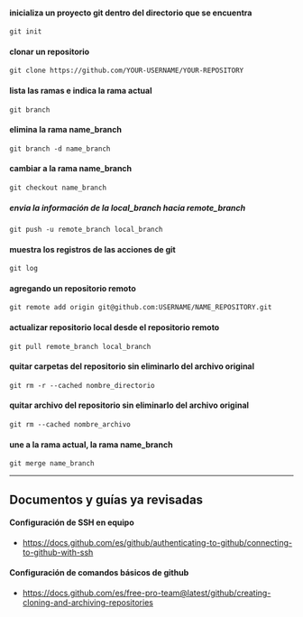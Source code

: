 #### inicializa un proyecto git dentro del directorio que se encuentra
`git init`

#### clonar un repositorio 
`git clone https://github.com/YOUR-USERNAME/YOUR-REPOSITORY`

#### lista las ramas e indica la rama actual 
`git branch`

#### elimina la rama name_branch
`git branch -d name_branch`

#### cambiar a la rama name_branch
`git checkout name_branch` 

##### envia la información de la local_branch hacia remote_branch
`git push -u remote_branch local_branch` 

#### muestra los registros de las acciones de git
`git log` 

#### agregando un repositorio remoto
`git remote add origin git@github.com:USERNAME/NAME_REPOSITORY.git` 

#### actualizar repositorio local desde el repositorio remoto
`git pull remote_branch local_branch`

#### quitar carpetas del repositorio sin eliminarlo del archivo original
`git rm -r --cached nombre_directorio`

#### quitar archivo del repositorio sin eliminarlo del archivo original
`git rm --cached nombre_archivo`

#### une a la rama actual, la rama name_branch
`git merge name_branch`

------------------------------------------------------------------------------------------------
## Documentos y guías ya revisadas

#### Configuración de SSH en equipo
- https://docs.github.com/es/github/authenticating-to-github/connecting-to-github-with-ssh

#### Configuración de comandos básicos de github
- https://docs.github.com/es/free-pro-team@latest/github/creating-cloning-and-archiving-repositories

